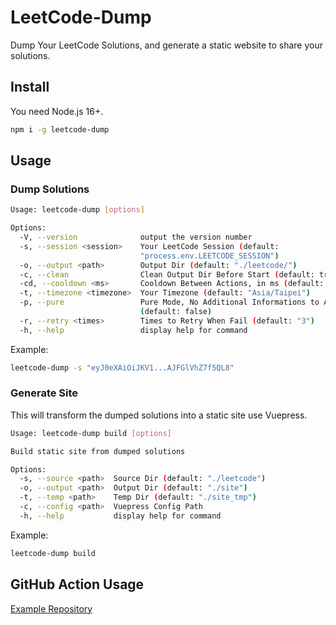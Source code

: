 # LeetCode-Dump

Dump Your LeetCode Solutions, and generate a static website to share your solutions.

## Install

You need Node.js 16+.

```sh
npm i -g leetcode-dump
```

## Usage

### Dump Solutions

```sh
Usage: leetcode-dump [options]

Options:
  -V, --version              output the version number
  -s, --session <session>    Your LeetCode Session (default:
                             "process.env.LEETCODE_SESSION")
  -o, --output <path>        Output Dir (default: "./leetcode/")
  -c, --clean                Clean Output Dir Before Start (default: true)
  -cd, --cooldown <ms>       Cooldown Between Actions, in ms (default: "250")
  -t, --timezone <timezone>  Your Timezone (default: "Asia/Taipei")
  -p, --pure                 Pure Mode, No Additional Informations to Add
                             (default: false)
  -r, --retry <times>        Times to Retry When Fail (default: "3")
  -h, --help                 display help for command
```

Example:

```sh
leetcode-dump -s "eyJ0eXAiOiJKV1...AJFGlVhZ7f5QL8"
```

### Generate Site

This will transform the dumped solutions into a static site use Vuepress.

```sh
Usage: leetcode-dump build [options]

Build static site from dumped solutions

Options:
  -s, --source <path>  Source Dir (default: "./leetcode")
  -o, --output <path>  Output Dir (default: "./site")
  -t, --temp <path>    Temp Dir (default: "./site_tmp")
  -c, --config <path>  Vuepress Config Path
  -h, --help           display help for command
```

Example:

```sh
leetcode-dump build
```

## GitHub Action Usage

[Example Repository](https://github.com/JacobLinCool/LeetCode-Solutions)
